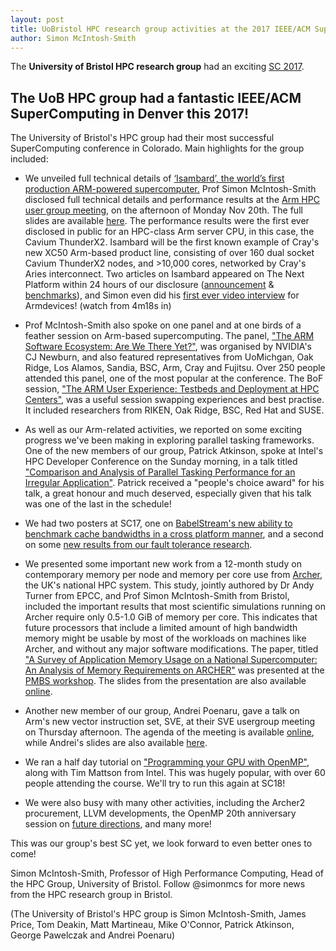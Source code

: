 ```yaml
---
layout: post
title: UoBristol HPC research group activities at the 2017 IEEE/ACM Supercomputing Conference in Denver
author: Simon McIntosh-Smith
---
```


The **University of Bristol HPC research group** had an exciting [SC 2017](http://sc17.supercomputing.org).


## The UoB HPC group had a fantastic IEEE/ACM SuperComputing in Denver this 2017!

The University of Bristol's HPC group had their most successful SuperComputing conference in Colorado. Main highlights for the group included:

* We unveiled full technical details of [‘Isambard’, the world’s first production ARM-powered supercomputer.](http://gw4.ac.uk/isambard/)
Prof Simon McIntosh-Smith disclosed full technical details and performance results at the [Arm HPC user group meeting](http://www.goingarm.com), on the afternoon of Monday Nov 20th. The full slides are available [here](http://www.goingarm.com/slides/2017/SC17/GoingArm_SC17_Bristol_Isambard.pdf).
The performance results were the first ever disclosed in public for an HPC-class Arm server CPU, in this case, the Cavium ThunderX2. Isambard will be the first known example of Cray's new XC50 Arm-based product line, consisting of over 160 dual socket Cavium ThunderX2 nodes, and >10,000 cores, networked by Cray's Aries interconnect.
Two articles on Isambard appeared on The Next Platform within 24 hours of our disclosure ([announcement](https://www.nextplatform.com/2017/11/13/cray-arms-highest-end-supercomputer-thunderx2/) & [benchmarks](https://www.nextplatform.com/2017/11/13/arm-benchmarks-show-hpc-ripe-processor-shakeup/)), and Simon even did his [first ever video interview](http://armdevices.net/2017/11/19/cray-arm-supercomputer-with-cavium-thunderx2-in-gw4-isambard-with-simon-mcintosh-smith/) for Armdevices! (watch from 4m18s in)

* Prof McIntosh-Smith also spoke on one panel and at one birds of a feather session on Arm-based supercomputing.
The panel, ["The ARM Software Ecosystem: Are We There Yet?"](http://sc17.supercomputing.org/presentation/?id=pan104&sess=sess246), was organised by NVIDIA's CJ Newburn, and also featured representatives from UoMichgan, Oak Ridge, Los Alamos, Sandia, BSC, Arm, Cray and Fujitsu. Over 250 people attended this panel, one of the most popular at the conference.
The BoF session, ["The ARM User Experience: Testbeds and Deployment at HPC Centers"](http://sc17.supercomputing.org/presentation/?id=bof219&sess=sess315), was a useful session swapping experiences and best practise. It included researchers from RIKEN, Oak Ridge, BSC, Red Hat and SUSE.

* As well as our Arm-related activities, we reported on some exciting progress we've been making in exploring parallel tasking frameworks.
One of the new members of our group, Patrick Atkinson, spoke at Intel's HPC Developer Conference on the Sunday morning, in a talk titled ["Comparison and Analysis of Parallel Tasking Performance for an Irregular Application"]({{site.url}}/assets/intel-dev-con-fmm-slides.pdf). 
Patrick received a "people's choice award" for his talk, a great honour and much deserved, especially given that his talk was one of the last in the schedule!

* We had two posters at SC17, one on [BabelStream's new ability to benchmark cache bandwidths in a cross platform manner](http://sc17.supercomputing.org/SC17%20Archive/tech_poster/tech_poster_pages/post155.html), 
and a second on some [new results from our fault tolerance research](http://sc17.supercomputing.org/SC17%20Archive/tech_poster/tech_poster_pages/post174.html).

* We presented some important new work from a 12-month study on contemporary memory per node and memory per core use from [Archer](https://www.archer.ac.uk), the UK's national HPC system.
This study, jointly authored by Dr Andy Turner from EPCC, and Prof Simon McIntosh-Smith from Bristol, included the important results
that most scientific simulations running on Archer require only 0.5-1.0 GiB of memory per core. This indicates that future processors that include a
limited amount of high bandwidth memory might be usable by most of the workloads on machines like Archer, and without any major software modifications.
The paper, titled ["A Survey of Application Memory Usage on a National Supercomputer: An Analysis of Memory Requirements on ARCHER"](http://www.dcs.warwick.ac.uk/pmbs/pmbs/PMBS/papers/paper7.pdf)
was presented at the [PMBS workshop](http://www.dcs.warwick.ac.uk/pmbs/pmbs/PMBS/Schedule.html). The slides from the presentation
are also available [online](http://www.dcs.warwick.ac.uk/pmbs/pmbs/PMBS/pres/paper7.pdf).

* Another new member of our group, Andrei Poenaru, gave a talk on Arm's new vector instruction set, SVE, at their SVE usergroup meeting on Thursday afternoon.
The agenda of the meeting is available [online](https://www.eventbrite.co.uk/e/arm-sve-users-meeting-at-sc17-tickets-38933558321#),
while Andrei's slides are also available [here]({{site.url}}/assets/SVE_Users_Meeting.pdf).

* We ran a half day tutorial on ["Programming your GPU with OpenMP"](http://sc17.supercomputing.org/session/?sess=sess217), along with Tim Mattson from Intel. This was hugely popular, with over 60 people attending the course.
We'll try to run this again at SC18!

* We were also busy with many other activities, including the Archer2 procurement, LLVM developments, the OpenMP 20th anniversary session on
[future directions](http://sc17.supercomputing.org/presentation/?id=bof107&sess=sess316), and many more!

This was our group's best SC yet, we look forward to even better ones to come!

Simon McIntosh-Smith, Professor of High Performance Computing, Head of the HPC Group, University of Bristol. Follow @simonmcs for more news from the HPC research group in Bristol.

(The University of Bristol's HPC group is Simon McIntosh-Smith, James Price, Tom Deakin, Matt Martineau, Mike O'Connor, Patrick Atkinson, George Pawelczak and Andrei Poenaru)
